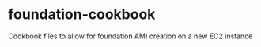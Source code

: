 foundation-cookbook
===================

Cookbook files to allow for foundation AMI creation on a new EC2 instance